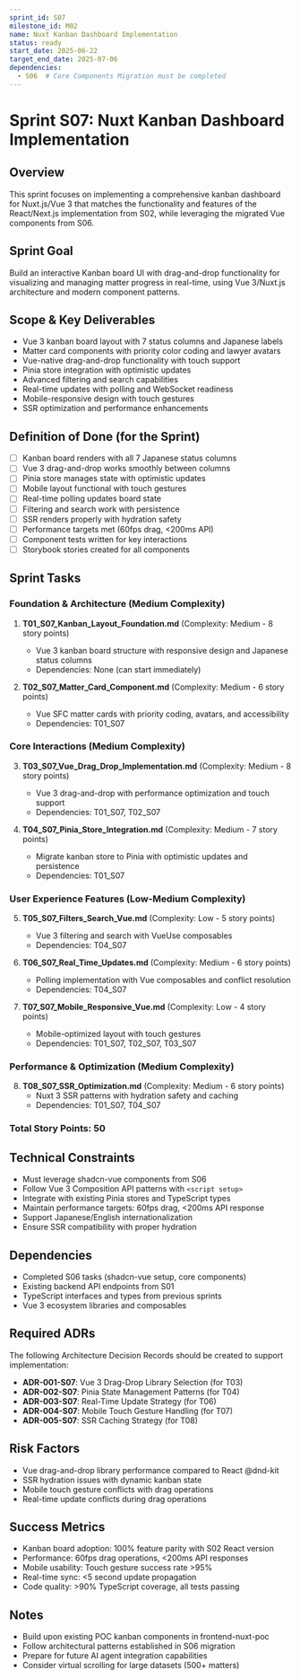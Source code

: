 ```yaml
---
sprint_id: S07
milestone_id: M02
name: Nuxt Kanban Dashboard Implementation
status: ready
start_date: 2025-06-22
target_end_date: 2025-07-06
dependencies:
  - S06  # Core Components Migration must be completed
---
```


# Sprint S07: Nuxt Kanban Dashboard Implementation

## Overview

This sprint focuses on implementing a comprehensive kanban dashboard for Nuxt.js/Vue 3 that matches the functionality and features of the React/Next.js implementation from S02, while leveraging the migrated Vue components from S06.

## Sprint Goal

Build an interactive Kanban board UI with drag-and-drop functionality for visualizing and managing matter progress in real-time, using Vue 3/Nuxt.js architecture and modern component patterns.

## Scope & Key Deliverables

- Vue 3 kanban board layout with 7 status columns and Japanese labels
- Matter card components with priority color coding and lawyer avatars
- Vue-native drag-and-drop functionality with touch support
- Pinia store integration with optimistic updates
- Advanced filtering and search capabilities
- Real-time updates with polling and WebSocket readiness
- Mobile-responsive design with touch gestures
- SSR optimization and performance enhancements

## Definition of Done (for the Sprint)

- [ ] Kanban board renders with all 7 Japanese status columns
- [ ] Vue 3 drag-and-drop works smoothly between columns
- [ ] Pinia store manages state with optimistic updates
- [ ] Mobile layout functional with touch gestures
- [ ] Real-time polling updates board state
- [ ] Filtering and search work with persistence
- [ ] SSR renders properly with hydration safety
- [ ] Performance targets met (60fps drag, <200ms API)
- [ ] Component tests written for key interactions
- [ ] Storybook stories created for all components

## Sprint Tasks

### Foundation & Architecture (Medium Complexity)
1. **T01_S07_Kanban_Layout_Foundation.md** (Complexity: Medium - 8 story points)
   - Vue 3 kanban board structure with responsive design and Japanese status columns
   - Dependencies: None (can start immediately)

2. **T02_S07_Matter_Card_Component.md** (Complexity: Medium - 6 story points)
   - Vue SFC matter cards with priority coding, avatars, and accessibility
   - Dependencies: T01_S07

### Core Interactions (Medium Complexity)  
3. **T03_S07_Vue_Drag_Drop_Implementation.md** (Complexity: Medium - 8 story points)
   - Vue 3 drag-and-drop with performance optimization and touch support
   - Dependencies: T01_S07, T02_S07

4. **T04_S07_Pinia_Store_Integration.md** (Complexity: Medium - 7 story points)
   - Migrate kanban store to Pinia with optimistic updates and persistence
   - Dependencies: T01_S07

### User Experience Features (Low-Medium Complexity)
5. **T05_S07_Filters_Search_Vue.md** (Complexity: Low - 5 story points)
   - Vue 3 filtering and search with VueUse composables
   - Dependencies: T04_S07

6. **T06_S07_Real_Time_Updates.md** (Complexity: Medium - 6 story points)
   - Polling implementation with Vue composables and conflict resolution
   - Dependencies: T04_S07

7. **T07_S07_Mobile_Responsive_Vue.md** (Complexity: Low - 4 story points)
   - Mobile-optimized layout with touch gestures
   - Dependencies: T01_S07, T02_S07, T03_S07

### Performance & Optimization (Medium Complexity)
8. **T08_S07_SSR_Optimization.md** (Complexity: Medium - 6 story points)
   - Nuxt 3 SSR patterns with hydration safety and caching
   - Dependencies: T01_S07, T04_S07

### Total Story Points: 50

## Technical Constraints

- Must leverage shadcn-vue components from S06
- Follow Vue 3 Composition API patterns with `<script setup>`
- Integrate with existing Pinia stores and TypeScript types
- Maintain performance targets: 60fps drag, <200ms API response
- Support Japanese/English internationalization
- Ensure SSR compatibility with proper hydration

## Dependencies

- Completed S06 tasks (shadcn-vue setup, core components)
- Existing backend API endpoints from S01
- TypeScript interfaces and types from previous sprints
- Vue 3 ecosystem libraries and composables

## Required ADRs

The following Architecture Decision Records should be created to support implementation:

- **ADR-001-S07**: Vue 3 Drag-Drop Library Selection (for T03)
- **ADR-002-S07**: Pinia State Management Patterns (for T04)
- **ADR-003-S07**: Real-Time Update Strategy (for T06)
- **ADR-004-S07**: Mobile Touch Gesture Handling (for T07)
- **ADR-005-S07**: SSR Caching Strategy (for T08)

## Risk Factors

- Vue drag-and-drop library performance compared to React @dnd-kit
- SSR hydration issues with dynamic kanban state
- Mobile touch gesture conflicts with drag operations
- Real-time update conflicts during drag operations

## Success Metrics

- Kanban board adoption: 100% feature parity with S02 React version
- Performance: 60fps drag operations, <200ms API responses
- Mobile usability: Touch gesture success rate >95%
- Real-time sync: <5 second update propagation
- Code quality: >90% TypeScript coverage, all tests passing

## Notes

- Build upon existing POC kanban components in frontend-nuxt-poc
- Follow architectural patterns established in S06 migration
- Prepare for future AI agent integration capabilities
- Consider virtual scrolling for large datasets (500+ matters)